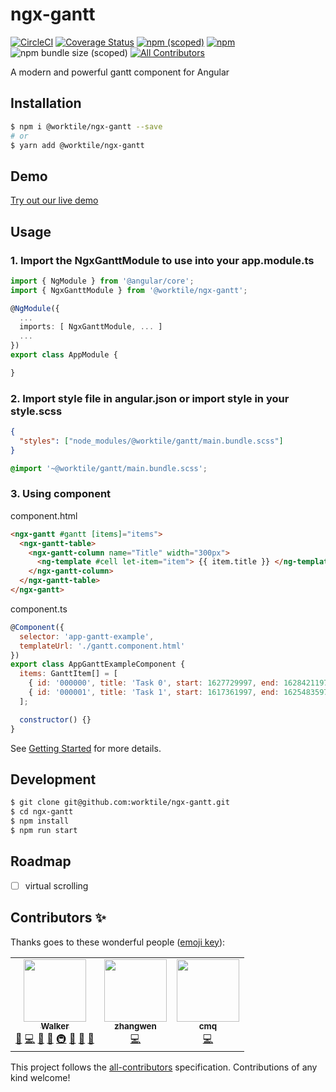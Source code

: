 # ngx-gantt

[![CircleCI](https://circleci.com/gh/worktile/ngx-gantt.svg?style=shield)](https://circleci.com/gh/worktile/ngx-gantt)
[![Coverage Status][coveralls-image]][coveralls-url]
[![npm (scoped)](https://img.shields.io/npm/v/@worktile/gantt?style=flat)](https://www.npmjs.com/package/@worktile/gantt)
[![npm](https://img.shields.io/npm/dm/@worktile/gantt)](https://www.npmjs.com/package/@worktile/gantt)
![npm bundle size (scoped)](https://img.shields.io/bundlephobia/min/@worktile/gantt)
[![All Contributors](https://img.shields.io/badge/all_contributors-3-orange.svg?style=flat-square)](#contributors-)

[coveralls-image]: https://coveralls.io/repos/github/worktile/ngx-gantt/badge.svg?branch=master
[coveralls-url]: https://coveralls.io/github/worktile/ngx-gantt

A modern and powerful gantt component for Angular

## Installation

```bash
$ npm i @worktile/ngx-gantt --save
# or
$ yarn add @worktile/ngx-gantt
```

## Demo

[Try out our live demo](http://gantt.ngnice.com/)

## Usage

### 1. Import the NgxGanttModule to use into your app.module.ts

```ts
import { NgModule } from '@angular/core';
import { NgxGanttModule } from '@worktile/ngx-gantt';

@NgModule({
  ...
  imports: [ NgxGanttModule, ... ]
  ...
})
export class AppModule {

}
```

### 2. Import style file in angular.json or import style in your style.scss

```json
{
  "styles": ["node_modules/@worktile/gantt/main.bundle.scss"]
}
```

```scss
@import '~@worktile/gantt/main.bundle.scss';
```

### 3. Using component

component.html

```html
<ngx-gantt #gantt [items]="items">
  <ngx-gantt-table>
    <ngx-gantt-column name="Title" width="300px">
      <ng-template #cell let-item="item"> {{ item.title }} </ng-template>
    </ngx-gantt-column>
  </ngx-gantt-table>
</ngx-gantt>
```

component.ts

```javascript
@Component({
  selector: 'app-gantt-example',
  templateUrl: './gantt.component.html'
})
export class AppGanttExampleComponent {
  items: GanttItem[] = [
    { id: '000000', title: 'Task 0', start: 1627729997, end: 1628421197 },
    { id: '000001', title: 'Task 1', start: 1617361997, end: 1625483597 }
  ];

  constructor() {}
}
```
See [Getting Started](http://gantt.ngnice.com/guides/getting-started) for more details.

## Development

```bash
$ git clone git@github.com:worktile/ngx-gantt.git
$ cd ngx-gantt
$ npm install
$ npm run start
```

## Roadmap
-   [ ] virtual scrolling

## Contributors ✨

Thanks goes to these wonderful people ([emoji key](https://allcontributors.org/docs/en/emoji-key)):
<!-- ALL-CONTRIBUTORS-LIST:START - Do not remove or modify this section -->
<!-- prettier-ignore-start -->
<!-- markdownlint-disable -->
<table>
  <tr>
    <td align="center"><a href="https://github.com/walkerkay"><img src="https://avatars.githubusercontent.com/u/15701592?v=4?s=100" width="100px;" alt=""/><br /><sub><b>Walker</b></sub></a><br /><a href="#question-walkerkay" title="Answering Questions">💬</a> <a href="https://github.com/walkerkay/ngx-gantt/commits?author=walkerkay" title="Code">💻</a> <a href="#design-walkerkay" title="Design">🎨</a> <a href="https://github.com/walkerkay/ngx-gantt/commits?author=walkerkay" title="Documentation">📖</a> <a href="#infra-walkerkay" title="Infrastructure (Hosting, Build-Tools, etc)">🚇</a> <a href="#maintenance-walkerkay" title="Maintenance">🚧</a> <a href="#projectManagement-walkerkay" title="Project Management">📆</a> <a href="https://github.com/walkerkay/ngx-gantt/pulls?q=is%3Apr+reviewed-by%3Awalkerkay" title="Reviewed Pull Requests">👀</a></td>
    <td align="center"><a href="https://github.com/HandsomeButterball"><img src="https://avatars.githubusercontent.com/u/17664721?v=4?s=100" width="100px;" alt=""/><br /><sub><b>zhangwen</b></sub></a><br /><a href="https://github.com/walkerkay/ngx-gantt/commits?author=HandsomeButterball" title="Code">💻</a></td>
    <td align="center"><a href="https://github.com/mengshuicmq"><img src="https://avatars.githubusercontent.com/u/13193164?v=4?s=100" width="100px;" alt=""/><br /><sub><b>cmq</b></sub></a><br /><a href="https://github.com/walkerkay/ngx-gantt/commits?author=mengshuicmq" title="Code">💻</a></td>
  </tr>
</table>

<!-- markdownlint-restore -->
<!-- prettier-ignore-end -->

<!-- ALL-CONTRIBUTORS-LIST:END -->

This project follows the [all-contributors](https://github.com/all-contributors/all-contributors) specification. Contributions of any kind welcome!
